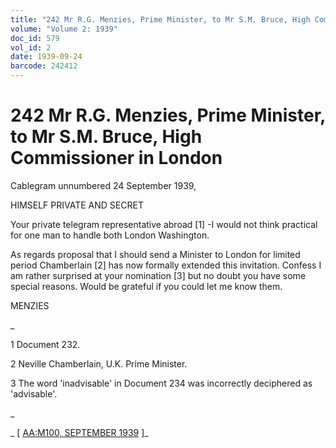 ```yaml
---
title: "242 Mr R.G. Menzies, Prime Minister, to Mr S.M. Bruce, High Commissioner in London"
volume: "Volume 2: 1939"
doc_id: 579
vol_id: 2
date: 1939-09-24
barcode: 242412
---
```


# 242 Mr R.G. Menzies, Prime Minister, to Mr S.M. Bruce, High Commissioner in London

Cablegram unnumbered 24 September 1939,

HIMSELF PRIVATE AND SECRET

Your private telegram representative abroad [1] -I would not think practical for one man to handle both London Washington.

As regards proposal that I should send a Minister to London for limited period Chamberlain [2] has now formally extended this invitation. Confess I am rather surprised at your nomination [3] but no doubt you have some special reasons. Would be grateful if you could let me know them.

MENZIES

_

1 Document 232.

2 Neville Chamberlain, U.K. Prime Minister.

3 The word 'inadvisable' in Document 234 was incorrectly deciphered as 'advisable'.

_

_ [ [AA:M100, SEPTEMBER 1939](http://www.naa.gov.au/cgi-bin/Search?O=I&Number=242412) ]_
